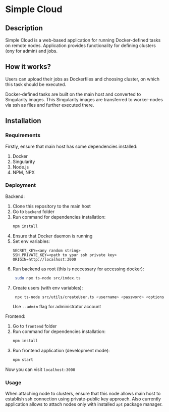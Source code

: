 # Simple Cloud

## Description

Simple Cloud is a web-based application for running Docker-defined tasks on remote nodes. Application provides functionality for defining clusters (ony for admin) and jobs.

## How it works?

Users can upload their jobs as Dockerfiles and choosing cluster, on which this task should be executed.

Docker-defined tasks are built on the main host and converted to Singularity images. This Singularity images are transferred to worker-nodes via ssh as files and further executed there.

## Installation

### Requirements

Firstly, ensure that main host has some dependencies installed:
1. Docker
2. Singularity
3. Node.js
4. NPM, NPX

### Deployment

Backend:
1. Clone this repository to the main host
2. Go to `backend` folder
3. Run command for dependencies installation:
   ```sh
   npm install
   ```
4. Ensure that Docker daemon is running
5. Set env variables:
   ```
   SECRET_KEY=<any random string>
   SSH_PRIVATE_KEY=<path to ypur ssh private key>
   ORIGIN=http://localhost:3000
   ```
6. Run backend as root (this is neccessary for accessing docker):
   ```sh
    sudo npx ts-node src/index.ts
   ```
7. Create users (with env variables):
   ```sh
    npx ts-node src/utils/createUser.ts <username> <password> <options>
   ```
   Use `--admin` flag for administrator account

Frontend:
1. Go to `frontend` folder
2. Run command for dependencies installation:
   ```sh
   npm install
   ```
3.  Run frontend application (development mode):
    ```sh
    npm start
    ```

Now you can visit `localhost:3000`

### Usage

When attaching node to clusters, ensure that this node allows main host to establish ssh connection using private-public key approach. Also currently application allows to attach nodes only with installed `apt` package manager.
